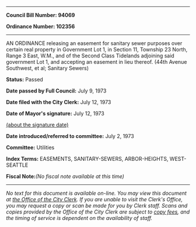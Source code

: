 

********

**Council Bill Number: 94069**
   
**Ordinance Number: 102356**
********

 AN ORDINANCE releasing an easement for sanitary sewer purposes over certain real property in Government Lot 1, in Section 11, Township 23 North, Range 3 East, W.M., and of the Second Class Tidelands adjoining said government Lot 1, and accepting an easement in lieu thereof. (44th Avenue Southwest, et al; Sanitary Sewers)

**Status:** Passed
   
**Date passed by Full Council:** July 9, 1973
   
**Date filed with the City Clerk:** July 12, 1973
   
**Date of Mayor's signature:** July 12, 1973
   
[(about the signature date)](/~public/approvaldate.htm)
   
   
   
**Date introduced/referred to committee:** July 2, 1973
   
**Committee:** Utilities
   
   
**Index Terms:** EASEMENTS, SANITARY-SEWERS, ARBOR-HEIGHTS, WEST-SEATTLE

**Fiscal Note:**_(No fiscal note available at this time)_
********

_No text for this document is available on-line. You may view this document at [the Office of the City Clerk](http://www.seattle.gov/leg/clerk/contactUs.htm). If you are unable to visit the Clerk's Office, you may request a copy or scan be made for you by Clerk staff. Scans and copies provided by the Office of the City Clerk are subject to [copy fees](http://clerk.seattle.gov/~public/clerkfees.htm), and the timing of service is dependent on the availability of staff._

